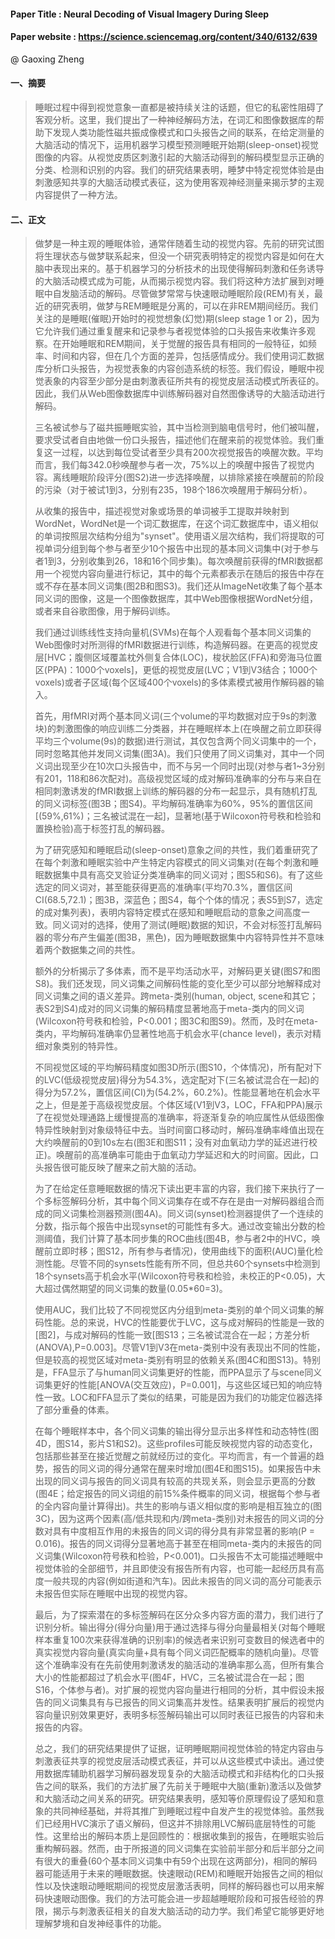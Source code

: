 #### Paper Title : Neural Decoding of Visual Imagery During Sleep

#### Paper website : https://science.sciencemag.org/content/340/6132/639

@ Gaoxing Zheng

#### 一、摘要

> 睡眠过程中得到视觉意象一直都是被持续关注的话题，但它的私密性阻碍了客观分析。这里，我们提出了一种神经解码方法，在词汇和图像数据库的帮助下发现人类功能性磁共振成像模式和口头报告之间的联系，在给定测量的大脑活动的情况下，运用机器学习模型预测睡眠开始期(sleep-onset)视觉图像的内容。从视觉皮质区刺激引起的大脑活动得到的解码模型显示正确的分类、检测和识别的内容。我们的研究结果表明，睡梦中特定视觉体验是由刺激感知共享的大脑活动模式表征，这为使用客观神经测量来揭示梦的主观内容提供了一种方法。

#### 二、正文

> 做梦是一种主观的睡眠体验，通常伴随着生动的视觉内容。先前的研究试图将生理状态与做梦联系起来，但没一个研究表明特定的视觉内容是如何在大脑中表现出来的。基于机器学习的分析技术的出现使得解码刺激和任务诱导的大脑活动模式成为可能，从而揭示视觉内容。我们将这种方法扩展到对睡眠中自发脑活动的解码。尽管做梦常常与快速眼动睡眠阶段(REM)有关，最近的研究表明，做梦与REM睡眠是分离的，可以在非REM期间经历。我们关注的是睡眠(催眠)开始时的视觉想象(幻觉)期(sleep stage 1 or 2)，因为它允许我们通过重复醒来和记录参与者视觉体验的口头报告来收集许多观察。在开始睡眠和REM期间，关于觉醒的报告具有相同的一般特征，如频率、时间和内容，但在几个方面的差异，包括感情成分。我们使用词汇数据库分析口头报告，为视觉表象的内容创造系统的标签。我们假设，睡眠中视觉表象的内容至少部分是由刺激表征所共有的视觉皮层活动模式所表征的。因此，我们从Web图像数据库中训练解码器对自然图像诱导的大脑活动进行解码。
>
> 三名被试参与了磁共振睡眠实验，其中当检测到脑电信号时，他们被叫醒，要求受试者自由地做一份口头报告，描述他们在醒来前的视觉体验。我们重复这一过程，以达到每位受试者至少具有200次视觉报告的唤醒次数。平均而言，我们每342.0秒唤醒参与者一次，75%以上的唤醒中报告了视觉内容。离线睡眠阶段评分(图S2)进一步选择唤醒，以排除紧接在唤醒前的阶段的污染（对于被试1到3，分别有235，198个186次唤醒用于解码分析）。
>
> 从收集的报告中，描述视觉对象或场景的单词被手工提取并映射到WordNet，WordNet是一个词汇数据库，在这个词汇数据库中，语义相似的单词按照层次结构分组为"synset"。使用语义层次结构，我们将提取的可视单词分组到每个参与者至少10个报告中出现的基本同义词集中(对于参与者1到3，分别收集到26，18和16个同步集)。每次唤醒前获得的fMRI数据都用一个视觉内容向量进行标记，其中的每个元素都表示在随后的报告中存在或不存在基本同义词集(图2B和图S3)。我们还从ImageNet收集了每个基本同义词的图像，这是一个图像数据库，其中Web图像根据WordNet分组，或者来自谷歌图像，用于解码训练。
>
> 我们通过训练线性支持向量机(SVMs)在每个人观看每个基本同义词集的Web图像时对所测得的fMRI数据进行训练，构造解码器。在更高的视觉皮层[HVC；腹侧区域覆盖枕外侧复合体(LOC)，梭状脸区(FFA)和旁海马位置区(PPA)：1000个voxels]，更低的视觉皮层(LVC；V1到V3结合；1000个voxels)或者子区域(每个区域400个voxels)的多体素模式被用作解码器的输入。
>
> 首先，用fMRI对两个基本同义词(三个volume的平均数据对应于9s的刺激块)的刺激图像的响应训练二分类器，并在睡眠样本上(在唤醒之前立即获得平均三个volume(9s)的数据)进行测试，其仅包含两个同义词集中的一个，同时忽略其他并发同义词集(图3A)。我们只使用了同义词集对，其中一个同义词出现至少在10次口头报告中，而不与另一个同时出现(对参与者1~3分别有201，118和86次配对)。高级视觉区域的成对解码准确率的分布与来自在相同刺激诱发的fMRI数据上训练的解码器的分布一起显示，具有随机打乱的同义词标签(图3B；图S4)。平均解码准确率为60%，95%的置信区间[(59%,61%)；三名被试混在一起]，显著地(基于Wilcoxon符号秩和检验和置换检验)高于标签打乱的解码器。
>
> 为了研究感知和睡眠启动(sleep-onset)意象之间的共性，我们着重研究了在每个刺激和睡眠实验中产生特定内容模式的同义词集对(在每个刺激和睡眠数据集中具有高交叉验证分类准确率的同义词对；图S5和S6)。有了这些选定的同义词对，甚至能获得更高的准确率(平均70.3%，置信区间CI(68.5,72.1)；图3B，深蓝色；图S4，每个个体的情况；表S5到S7，选定的成对集列表)，表明内容特定模式在感知和睡眠启动的意象之间高度一致。同义词对的选择，使用了测试(睡眠)数据的知识，不会对标签打乱解码器的零分布产生偏差(图3B，黑色)，因为睡眠数据集中内容特异性并不意味着两个数据集之间的共性。
>
> 额外的分析揭示了多体素，而不是平均活动水平，对解码更关键(图S7和图S8)。我们还发现，同义词集之间解码性能的变化至少可以部分地解释成对同义词集之间的语义差异。跨meta-类别(human, object, scene和其它；表S2到S4)成对的同义词集的解码精度显著地高于meta-类内的同义词(Wilcoxon符号秩和检验，P<0.001；图3C和图S9)。然而，及时在meta-类内，平均解码准确率仍显著性地高于机会水平(chance level)，表示对精细对象类别的特异性。
>
> 不同视觉区域的平均解码精度如图3D所示(图S10，个体情况)，所有配对下的LVC(低级视觉皮层)得分为54.3%，选定配对下(三名被试混合在一起)的得分为57.2%，置信区间(CI)为(54.2%，60.2%)。性能显著地在机会水平之上，但是差于高级视觉皮层。个体区域(V1到V3，LOC，FFA和PPA)展示了在视觉处理通路上缓慢提高的准确率，将逐渐复杂的响应属性从低级图像特异性映射到对象级特征中去。当时间窗口移动时，解码准确率峰值出现在大约唤醒前的0到10s左右(图3E和图S11；没有对血氧动力学的延迟进行校正)。唤醒前的高准确率可能由于血氧动力学延迟和大的时间窗。因此，口头报告很可能反映了醒来之前大脑的活动。
>
> 为了在给定任意睡眠数据的情况下读出更丰富的内容，我们接下来执行了一个多标签解码分析，其中每个同义词集存在或不存在是由一对解码器组合而成的同义词集检测器预测(图4A)。同义词(synset)检测器提供了一个连续的分数，指示每个报告中出现synset的可能性有多大。通过改变输出分数的检测阈值，我们计算了基本同步集的ROC曲线(图4B，参与者2中的HVC，唤醒前立即时移；图S12，所有参与者情况)，使用曲线下的面积(AUC)量化检测性能。尽管不同的synsets性能有所不同，但总共60个synsets中检测到18个synsets高于机会水平(Wilcoxon符号秩和检验，未校正的P<0.05)，大大超过偶然期望的同义词集的数量(0.05*60=3)。
>
> 使用AUC，我们比较了不同视觉区内分组到meta-类别的单个同义词集的解码性能。总的来说，HVC的性能要优于LVC，这与成对解码的性能是一致的[图2]，与成对解码的性能一致[图S13；三名被试混合在一起；方差分析(ANOVA),P=0.003]。尽管V1到V3在meta-类别中没有表现出不同的性能，但是较高的视觉区域对meta-类别有明显的依赖关系(图4C和图S13)。特别是，FFA显示了与human同义词集更好的性能，而PPA显示了与scene同义词集更好的性能[ANOVA(交互效应)，P=0.001]，与这些区域已知的响应特性一致。LOC和FFA显示了类似的结果，可能是因为我们的功能定位器选择了部分重叠的体素。
>
> 在每个睡眠样本中，各个同义词集的输出得分显示出多样性和动态特性(图4D，图S14，影片S1和S2)。这些profiles可能反映视觉内容的动态变化，包括那些甚至在接近觉醒之前就经历过的变化。平均而言，有一个普遍的趋势，报告的同义词的得分通常在醒来时增加(图4E和图S15)。如果报告中未出现的同义词与报告的同义词具有较高的共现关系，则会显示更高的分数(图4E；给定报告的同义词组的前15%条件概率的同义词，根据每个参与者的全内容向量计算得出)。共生的影响与语义相似度的影响是相互独立的(图3C)，因为这两个因素(高/低共现和内/跨meta-类别)对未报告的同义词的分数对具有中度相互作用的未报告的同义词的得分具有非常显著的影响(P = 0.016)。报告的同义词得分显著地高于甚至在相同meta-类内的未报告的同义词集(Wilcoxon符号秩和检验，P<0.001)。口头报告不太可能描述睡眠中视觉体验的全部细节，并且即使没有报告所有内容，也可能一起经历具有高度一般共现的内容(例如街道和汽车)。因此未报告的同义词的高分可能表示未报告但实际在睡眠中出现的视觉内容。
>
> 最后，为了探索潜在的多标签解码在区分众多内容方面的潜力，我们进行了识别分析。输出得分(得分向量)用于通过选择与得分向量最相关(对每个睡眠样本重复100次来获得准确的识别率)的候选者来识别可变数目的候选者中的真实视觉内容向量(真实向量+具有每个同义词匹配概率的随机向量)。尽管这个准确率没有在先前使用刺激诱发的脑活动的准确率那么高，但所有集合大小的性能都超过了机会水平(图4F，HVC，三名被试混合在一起；图S16，个体参与者)。对扩展的视觉内容向量进行相同的分析，其中假设未报告的同义词集具有与已报告的同义词集高并发性。结果表明扩展后的视觉内容向量识别效果更好，表明多标签解码输出可以同时表征已报告的内容和未报告的内容。
>
> 总之，我们的研究结果提供了证据，证明睡眠期间视觉体验的特定内容由与刺激表征共享的视觉皮层活动模式表征，并可以从这些模式中读出。通过使用数据库辅助机器学习解码器发现复杂的大脑活动模式和非结构化的口头报告之间的联系，我们的方法扩展了先前关于睡眠中大脑(重新)激活以及做梦和大脑活动之间关系的研究。研究结果表明，感知等价原理假设了感知和意象的共同神经基础，并将其推广到睡眠过程中自发产生的视觉体验。虽然我们已经用HVC演示了语义解码，但这并不排除用LVC解码底层特性的可能性。这里给出的解码本质上是回顾性的：根据收集到的报告，在睡眠实验后重构解码器。然而，由于所报道的同义词集在实验前半部分和后半部分之间有很大的重叠(60个基本同义词集中有59个出现在这两部分)，相同的解码器可能适用于未来的睡眠数据。快速眼动(REM)和睡眠开始报告之间的相似性以及快速眼动睡眠期间的视觉皮层激活表明，同样的解码器也可以用来解码快速眼动图像。我们的方法可能会进一步超越睡眠阶段和可报告经验的界限，揭示与刺激表征相关的自发大脑活动的动力学。我们希望它能够更好地理解梦境和自发神经事件的功能。
